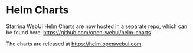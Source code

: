 # Helm Charts
Starrina WebUI Helm Charts are now hosted in a separate repo, which can be found here: https://github.com/open-webui/helm-charts 

The charts are released at https://helm.openwebui.com. 